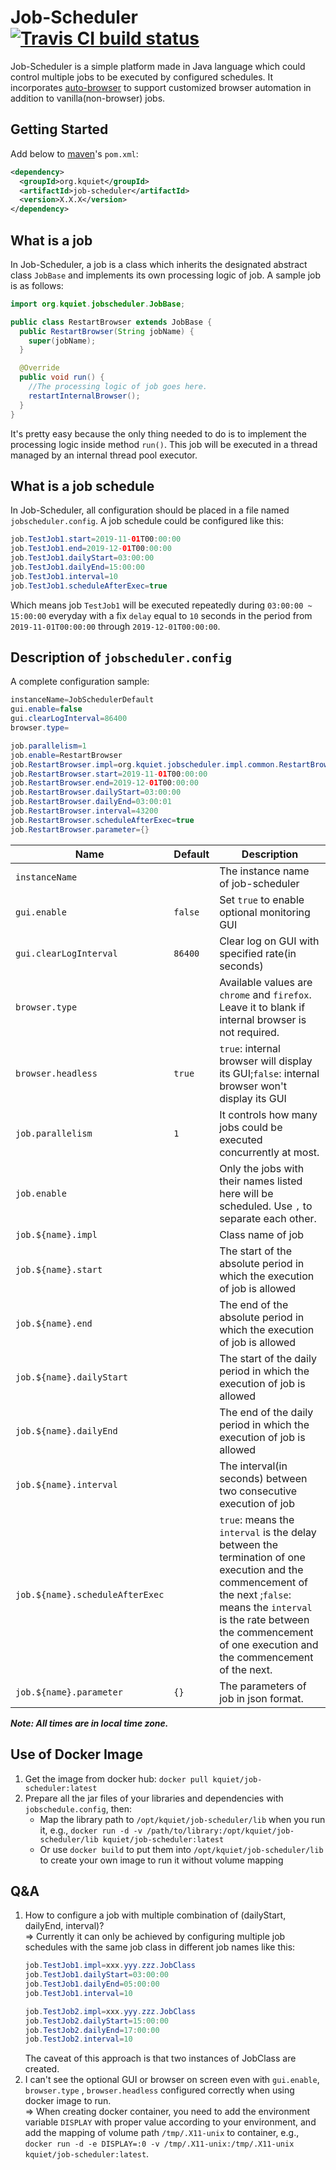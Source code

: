 # Job-Scheduler [![Travis CI build status](https://travis-ci.org/kquiet/job-scheduler.svg?branch=master)](https://travis-ci.org/kquiet/job-scheduler)
Job-Scheduler is a simple platform made in Java language which could control
multiple jobs to be executed by configured schedules. It incorporates
[auto-browser][] to support customized browser automation in addition to
vanilla(non-browser) jobs.

## Getting Started
Add below to [maven][]'s `pom.xml`:
```xml
<dependency>
  <groupId>org.kquiet</groupId>
  <artifactId>job-scheduler</artifactId>
  <version>X.X.X</version>
</dependency>
```

## What is a job
In Job-Scheduler, a job is a class which inherits the designated abstract class
`JobBase` and implements its own processing logic of job.
A sample job is as follows:
```java
import org.kquiet.jobscheduler.JobBase;

public class RestartBrowser extends JobBase {
  public RestartBrowser(String jobName) {
    super(jobName);
  }

  @Override
  public void run() {
    //The processing logic of job goes here.
    restartInternalBrowser();
  }
}
```
It's pretty easy because the only thing needed to do is to implement the
processing logic inside method `run()`. This job will be executed in a thread
managed by an internal thread pool executor.

## What is a job schedule
In Job-Scheduler, all configuration should be placed in a file named
`jobscheduler.config`. A job schedule could be configured like this:
```Java Properties
job.TestJob1.start=2019-11-01T00:00:00
job.TestJob1.end=2019-12-01T00:00:00
job.TestJob1.dailyStart=03:00:00
job.TestJob1.dailyEnd=15:00:00
job.TestJob1.interval=10
job.TestJob1.scheduleAfterExec=true
```
Which means job `TestJob1` will be executed repeatedly during `03:00:00 ~
15:00:00` everyday with a fix `delay` equal to `10` seconds in the period from
`2019-11-01T00:00:00` through `2019-12-01T00:00:00`.

## Description of `jobscheduler.config`
A complete configuration sample:
```Java Properties
instanceName=JobSchedulerDefault
gui.enable=false
gui.clearLogInterval=86400
browser.type=

job.parallelism=1
job.enable=RestartBrowser
job.RestartBrowser.impl=org.kquiet.jobscheduler.impl.common.RestartBrowser
job.RestartBrowser.start=2019-11-01T00:00:00
job.RestartBrowser.end=2019-12-01T00:00:00
job.RestartBrowser.dailyStart=03:00:00
job.RestartBrowser.dailyEnd=03:00:01
job.RestartBrowser.interval=43200
job.RestartBrowser.scheduleAfterExec=true
job.RestartBrowser.parameter={}
```
|Name|Default|Description|
|---|---|---|
|`instanceName`||The instance name of job-scheduler|
|`gui.enable`|`false`|Set `true` to enable optional monitoring GUI|
|`gui.clearLogInterval`|`86400`|Clear log on GUI with specified rate(in seconds)|
|`browser.type`||Available values are `chrome` and `firefox`. Leave it to blank if internal browser is not required.|
|`browser.headless`|`true`|`true`: internal browser will display its GUI;`false`: internal browser won't display its GUI|
|`job.parallelism`|`1`|It controls how many jobs could be executed concurrently at most.|
|`job.enable`||Only the jobs with their names listed here will be scheduled. Use `,` to separate each other.|
|`job.${name}.impl`||Class name of job|
|`job.${name}.start`||The start of the absolute period in which the execution of job is allowed|
|`job.${name}.end`||The end of the absolute period in which the execution of job is allowed|
|`job.${name}.dailyStart`||The start of the daily period in which the execution of job is allowed|
|`job.${name}.dailyEnd`||The end of the daily period in which the execution of job is allowed|
|`job.${name}.interval`||The interval(in seconds) between two consecutive execution of job|
|`job.${name}.scheduleAfterExec`||`true`: means the `interval` is the delay between the termination of one execution and the commencement of the next ;`false`: means the `interval` is the rate between the commencement of one execution and the commencement of the next.|
|`job.${name}.parameter`|`{}`|The parameters of job in json format.|

***Note: All times are in local time zone.***

## Use of Docker Image
1. Get the image from docker hub: `docker pull kquiet/job-scheduler:latest`
2. Prepare all the jar files of your libraries and dependencies with
`jobschedule.config`, then:
    - Map the library path to `/opt/kquiet/job-scheduler/lib` when you run it,
    e.g., `docker run -d -v /path/to/library:/opt/kquiet/job-scheduler/lib
    kquiet/job-scheduler:latest`
    - Or use `docker build` to put them into `/opt/kquiet/job-scheduler/lib`
    to create your own image to run it without volume mapping 

## Q&A
1. How to configure a job with multiple combination of (dailyStart, dailyEnd, interval)?  
=> Currently it can only be achieved by configuring multiple job schedules with
the same job class in different job names like this:
	```Java Properties
	job.TestJob1.impl=xxx.yyy.zzz.JobClass
	job.TestJob1.dailyStart=03:00:00
	job.TestJob1.dailyEnd=05:00:00
	job.TestJob1.interval=10
	
	job.TestJob2.impl=xxx.yyy.zzz.JobClass
	job.TestJob2.dailyStart=15:00:00
	job.TestJob2.dailyEnd=17:00:00
	job.TestJob2.interval=10
	```
    The caveat of this approach is that two instances of JobClass are created.
2. I can't see the optional GUI or browser on screen even with `gui.enable`, `browser.type`
, `browser.headless` configured correctly when using docker image to run.  
=> When creating docker container, you need to add the environment variable `DISPLAY` with
proper value according to your environment, and add the mapping of volume path
`/tmp/.X11-unix` to container, e.g., `docker run -d -e DISPLAY=:0 -v /tmp/.X11-unix:/tmp/.X11-unix kquiet/job-scheduler:latest`.

[maven]: https://maven.apache.org/ "maven official website"
[auto-browser]: https://github.com/kquiet/auto-browser "auto-browser in github"